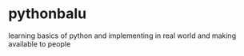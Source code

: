 # pythonbalu
learning basics of python and implementing in real world and making available to people

